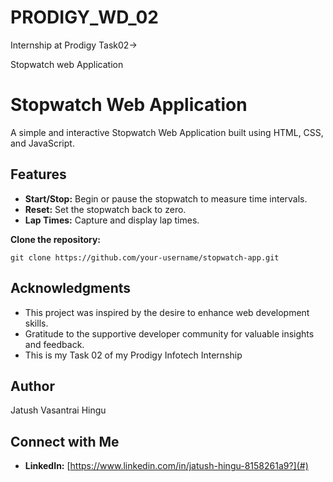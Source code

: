 # PRODIGY_WD_02

Internship at Prodigy Task02-> 

Stopwatch web Application

# Stopwatch Web Application

A simple and interactive Stopwatch Web Application built using HTML, CSS, and JavaScript.

## Features

- **Start/Stop:** Begin or pause the stopwatch to measure time intervals.
- **Reset:** Set the stopwatch back to zero.
- **Lap Times:** Capture and display lap times.

**Clone the repository:**

    git clone https://github.com/your-username/stopwatch-app.git

## Acknowledgments

- This project was inspired by the desire to enhance web development skills.
- Gratitude to the supportive developer community for valuable insights and feedback.
- This is my Task 02 of my Prodigy Infotech Internship


## Author

Jatush Vasantrai Hingu

## Connect with Me

- **LinkedIn:** [https://www.linkedin.com/in/jatush-hingu-8158261a9?](#)
